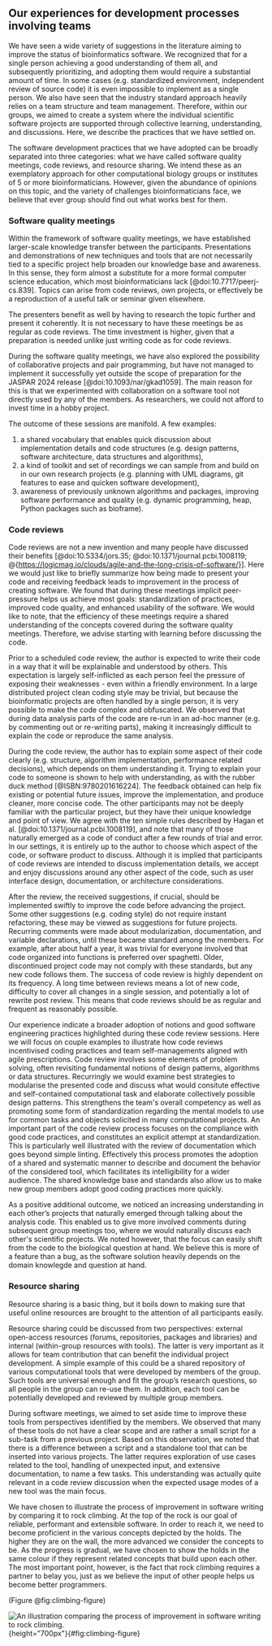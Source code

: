 ## Our experiences for development processes involving teams ##

We have seen a wide variety of suggestions in the literature aiming to improve the status of bioinformatics software.
We recognized that for a single person achieving a good understanding of them all, and subsequently prioritizing, and adopting them would require a substantial amount of time.
In some cases (e.g. standardized environment, independent review of source code) it is even impossible to implement as a single person.
We also have seen that the industry standard approach heavily relies on a team structure and team management.
Therefore, within our groups, we aimed to create a system where the individual scientific software projects are supported through collective learning, understanding, and discussions.
Here, we describe the practices that we have settled on.

The software development practices that we have adopted can be broadly separated into three categories: what we have called software quality meetings, code reviews, and resource sharing.
We intend these as an exemplatory approach for other computational biology groups or institutes of 5 or more bioinformaticians.
However, given the abundance of opinions on this topic, and the variety of challenges bioinformaticians face, we believe that ever group should find out what works best for them.

### Software quality meetings ###

Within the framework of software quality meetings, we have established larger-scale knowledge transfer between the participants.
Presentations and demonstrations of new techniques and tools that are not necessarily tied to a specific project help broaden our knowledge base and awareness.
In this sense, they form almost a substitute for a more formal computer science education, which most bioinformaticians lack [@doi:10.7717/peerj-cs.839].
Topics can arise from code reviews, own projects, or effectively be a reproduction of a useful talk or seminar given elsewhere.

The presenters benefit as well by having to research the topic further and present it coherently.
It is not necessary to have these meetings be as regular as code reviews.
The time investment is higher, given that a preparation is needed unlike just writing code as for code reviews.

During the software quality meetings, we have also explored the possibility of collaborative projects and pair programming, but have not managed to implement it successfully yet outside the scope of preparation for the JASPAR 2024 release [@doi:10.1093/nar/gkad1059].
The main reason for this is that we experimented with collaboration on a software tool not directly used by any of the members.
As researchers, we could not afford to invest time in a hobby project.

The outcome of these sessions are manifold.
A few examples: 
1) a shared vocabulary that enables quick discussion about implementation details and code structures (e.g. design patterns, software architecture, data structures and algorithms), 
2) a kind of toolkit and set of recordings we can sample from and build on in our own research projects (e.g. planning with UML diagrams, git features to ease and quicken software development),
3) awareness of previously unknown algorithms and packages, improving software performance and quality (e.g. dynamic programming, heap, Python packages such as bioframe).

### Code reviews ###

Code reviews are not a new invention and many people have discussed their benefits [@doi:10.5334/jors.35; @doi:10.1371/journal.pcbi.1008119; @{https://logicmag.io/clouds/agile-and-the-long-crisis-of-software/}].
Here we would just like to briefly summarize how being made to present your code and receiving feedback leads to improvement in the process of creating software.
We found that during these meetings implicit peer-pressure helps us achieve most goals: standardization of practices, improved code quality, and enhanced usability of the software.
We would like to note, that the efficiency of these meetings require a shared understanding of the concepts covered during the software quality meetings.
Therefore, we advise starting with learning before discussing the code.

Prior to a scheduled code review, the author is expected to write their code in a way that it will be explainable and understood by others.
This expectation is largely self-inflicted as each person feel the pressure of exposing their weaknesses - even within a friendly environment.
In a large distributed project clean coding style may be trivial, but because the bioinformatic projects are often handled by a single person, it is very possible to make the code complex and obfuscated.
We observed that during data analysis parts of the code are re-run in an ad-hoc manner (e.g. by commenting out or re-writing parts), making it increasingly difficult to explain the code or reproduce the same analysis.

During the code review, the author has to explain some aspect of their code clearly (e.g. structure, algorithm implementation, performance related decisions), which depends on them understanding it.
Trying to explain your code to someone is shown to help with understanding, as with the rubber duck method [@ISBN:9780201616224].
The feedback obtained can help fix existing or potential future issues, improve the implementation, and produce cleaner, more concise code.
The other participants may not be deeply familiar with the particular project, but they have their unique knowledge and point of view.
We agree with the ten simple rules described by Hagan et al. [@doi:10.1371/journal.pcbi.1008119], and note that many of those naturally emerged as a code of conduct after a few rounds of trial and error.
In our settings, it is entirely up to the author to choose which aspect of the code, or software product to discuss.
Although it is implied that participants of code reviews are intended to discuss implementation details, we accept and enjoy discussions around any other aspect of the code, such as user interface design, documentation, or architecture considerations.

After the review, the received suggestions, if crucial, should be implemented swiftly to improve the code before advancing the project.
Some other suggestions (e.g. coding style) do not require instant refactoring, these may be viewed as suggestions for future projects.
Recurring comments were made about modularization, documentation, and variable declarations, until these became standard among the members.
For example, after about half a year, it was trivial for everyone involved that code organized into functions is preferred over spaghetti.
Older, discontinued project code may not comply with these standards, but any new code follows them.
The success of code review is highly dependent on its frequency.
A long time between reviews means a lot of new code, difficulty to cover all changes in a single session, and potentially a lot of rewrite post review.
This means that code reviews should be as regular and frequent as reasonably possible.

Our experience indicate a broader adoption of notions and good software engineering practices highlighted during these code review sessions.
Here we will focus on couple examples to illustrate how code reviews incentivised coding practices and team self-managements aligned with agile prescriptions.
Code review involves some elements of problem solving, often revisiting fundamental notions of design patterns, algorithms or data structures. 
Recurringly we would examine best strategies to modularise the presented code and discuss what would consitute effective and self-contained computational task and elaborate collectively possible design patterns.
This strengthens the team's overall competency as well as promoting some form of standardization regarding the mental models to use for common tasks and objects solicited in many computational projects.
An important part of the code review process focuses on the compliance with good code practices, and constitutes an explicit attempt at standardization. 
This is particularly well illustrated with the review of documentation which goes beyond simple linting. 
Effectively this process promotes the adoption of a shared and systematic manner to describe and document the behavior of the considered tool, which facilitates its intelligibility for a wider audience.
The shared knowledge base and standards also allow us to make new group members adopt good coding practices more quickly.

As a positive additional outcome, we noticed an increasing understanding in each other’s projects that naturally emerged through talking about the analysis code.
This enabled us to give more involved comments during subsequent group meetings too, where we would naturally discuss each other's scientific projects.
We noted however, that the focus can easily shift from the code to the biological question at hand.
We believe this is more of a feature than a bug, as the software solution heavily depends on the domain knowlegde and question at hand.

### Resource sharing ###

Resource sharing is a basic thing, but it boils down to making sure that useful online resources are brought to the attention of all participants easily.

Resource sharing could be discussed from two perspectives: external open-access resources (forums, repositories, packages and libraries) and internal (within-group resources with tools).
The latter is very important as it allows for team contribution that can benefit the individual project development.
A simple example of this could be a shared repository of various computational tools that were developed by members of the group.
Such tools are universal enough and fit the group’s research questions, so all people in the group can re-use them.
In addition, each tool can be potentially developed and reviewed by multiple group members. 

During software meetings, we aimed to set aside time to improve these tools from perspectives identified by the members.
We observed that many of these tools do not have a clear scope and are rather a small script for a sub-task from a previous project.
Based on this observation, we noted that there is a difference between a script and a standalone tool that can be inserted into various projects.
The latter requires exploration of use cases related to the tool, handling of unexpected input, and extensive documentation, to name a few tasks.
This understanding was actually quite relevant in a code review discussion when the expected usage modes of a new tool was the main focus.

We have chosen to illustrate the process of improvement in software writing by comparing it to rock climbing.
At the top of the rock is our goal of reliable, performant and extensible software.
In order to reach it, we need to become proficient in the various concepts depicted by the holds.
The higher they are on the wall, the more advanced we consider the concepts to be.
As the progress is gradual, we have chosen to show the holds in the same colour if they represent related concepts that build upon each other.
The most important point, however, is the fact that rock climbing requires a partner to belay you, just as we believe the input of other people helps us become better programmers. 

(Figure @fig:climbing-figure)

![An illustration comparing the process of improvement in software writing to rock climbing.](content/images/wall_climbing.png "Wall climbing"){height="700px"}{#fig:climbing-figure}
